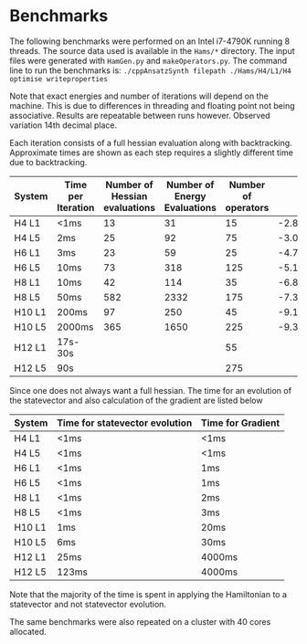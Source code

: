 # Benchmarks
The following benchmarks were performed on an Intel i7-4790K running 8 threads. The source data used is available in the ```Hams/*``` directory.
The input files were generated with ```HamGen.py``` and ```makeOperators.py```. 
The command line to run the benchmarks is: ```./cppAnsatzSynth filepath ./Hams/H4/L1/H4 optimise writeproperties```

Note that exact energies and number of iterations will depend on the machine. This is due to differences in threading and floating point not being associative.
Results are repeatable between runs however. Observed variation 14th decimal place.

Each iteration consists of a full hessian evaluation along with backtracking. Approximate times are shown as each step requires a slightly different time due to backtracking.

| System  |  Time per Iteration | Number of Hessian evaluations | Number of Energy Evaluations | Number of operators |Minima Found| Full CI Energy |
|---|---|---|---|---|---|---|
|H4 L1 | <1ms   | 13  | 31   | 15 |-2.838345804245581|-3.044331269649872|
|H4 L5 | 2ms    | 25  | 92   |75  |-3.044331269649872|-3.044331269649872|
|H6 L1 | 3ms    | 23  | 59   |25  |-4.759840743255419|-5.149112835060145|
|H6 L5 | 10ms   | 73  | 318  |125 |-5.128399182822014|-5.149112835060145|
|H8 L1 | 10ms   | 42  | 114  |35  |-6.86589572269726 |-7.432896539075386|
|H8 L5 | 50ms   | 582 | 2332 |175 |-7.387496054171396|-7.432896539075386|
|H10 L1| 200ms  | 97  | 250  |45  |-9.1161583379142  |-9.850065633544068|
|H10 L5| 2000ms | 365 | 1650 |225 |-9.364927648773898|-9.850065633544068|
|H12 L1| 17s-30s |  |  |55| | |
|H12 L5| 90s | | |275| | |

Since one does not always want a full hessian. The time for an evolution of the statevector and also calculation of the gradient are listed below

| System  |  Time for statevector evolution | Time for Gradient |
|---|---|---|
|H4 L1 | <1ms   | <1ms | 
|H4 L5 | <1ms    | <1ms|
|H6 L1 | <1ms    | 1ms |
|H6 L5 | <1ms   | 1ms  |
|H8 L1 | <1ms   | 2ms  |
|H8 L5 | <1ms   | 3ms  |
|H10 L1| 1ms    | 20ms |
|H10 L5| 6ms | 30ms    |
|H12 L1| 25ms | 4000ms |
|H12 L5| 123ms| 4000ms |

Note that the majority of the time is spent in applying the Hamiltonian to a statevector and not statevector evolution. 

The same benchmarks were also repeated on a cluster with 40 cores allocated. 
